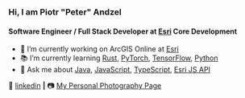 ### Hi, I am Piotr "Peter" Andzel
#### Software Engineer / Full Stack Developer at [Esri] Core Development


- 🔨 I’m currently working on ArcGIS Online at [Esri]
- 📚 I’m currently learning [Rust], [PyTorch], [TensorFlow], [Python]
- 💬 Ask me about [Java], [JavaScript], [TypeScript], [Esri JS API]


👔 [linkedin][Linkedin] **|**
📷 [My Personal Photography Page][My Personal Photography Page]

<!--
- 👯 I’m looking to collaborate on [Machine Learning]
-->

[Esri]: https://www.esri.com
[Linkedin]: https://www.linkedin.com/in/piotrandzel/
[My Personal Photography Page]: https://piotrandzel.com/
[PyTorch]: https://pytorch.org/
[Python]: https://www.python.org/
[TensorFlow]: https://www.tensorflow.org/
[Machine Learning]: https://en.wikipedia.org/wiki/Machine_learning
[Java]: https://www.oracle.com/java/technologies/
[JavaScript]: https://www.javascript.com/
[Esri JS API]: https://developers.arcgis.com/javascript/
[TypeScript]: https://www.typescriptlang.org/
[Rust]: https://www.rust-lang.org/
